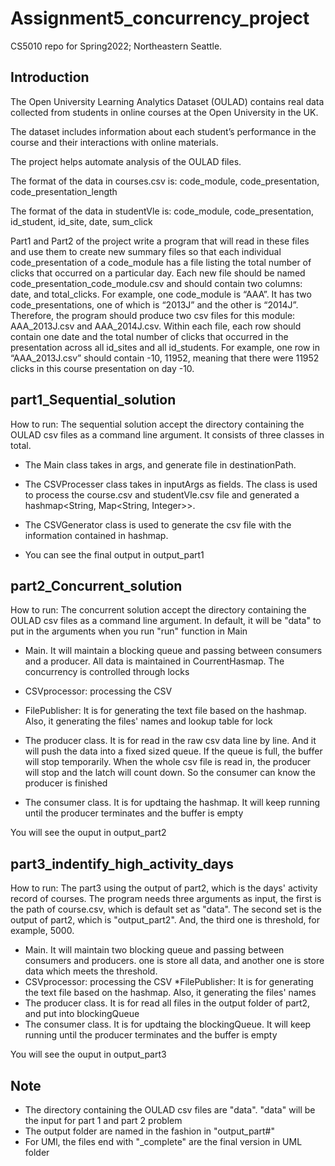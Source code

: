 # Assignment5_concurrency_project
CS5010 repo for Spring2022; Northeastern Seattle.

## Introduction

The Open University Learning Analytics Dataset (OULAD) contains real data collected from
students in online courses at the Open University in the UK. 

The dataset includes information
about each student’s performance in the course and their interactions with online
materials.

The project helps automate analysis of the OULAD files. 

The format of the data in courses.csv is:
code_module, code_presentation, code_presentation_length

The format of the data in studentVle is:
code_module, code_presentation, id_student, id_site, date, sum_click

Part1 and Part2 of the project write a program that will read in these files and use them
to create new summary files so that each individual code_presentation of a code_module has a file
listing the total number of clicks that occurred on a particular day. Each new file should be
named code_presentation_code_module.csv and should contain two columns: date, and
total_clicks.
For example, one code_module is “AAA”. It has two code_presentations, one of which is “2013J”
and the other is “2014J”. Therefore, the program should produce two csv files for this module:
AAA_2013J.csv and AAA_2014J.csv. Within each file, each row should contain one date and the
total number of clicks that occurred in the presentation across all id_sites and all id_students. For
example, one row in “AAA_2013J.csv” should contain -10, 11952, meaning that there were 11952
clicks in this course presentation on day -10.


## part1_Sequential_solution

How to run: The sequential solution accept the directory containing the OULAD csv files as a command line 
argument. It consists of three classes in total.

* The Main class takes in args, and generate file in destinationPath.

* The CSVProcesser class takes in inputArgs as fields. The class is used to process the course.csv and studentVle.csv file and generated a hashmap<String, Map<String, Integer>>. 

* The CSVGenerator class is used to generate the csv file with the information contained in hashmap.

* You can see the final output in output_part1

## part2_Concurrent_solution

How to run: The concurrent solution accept the directory containing the OULAD csv files as a command line
argument. In default, it will be "data" to put in the arguments when you run "run" function in Main

  * Main. It will maintain a blocking queue and passing between
  consumers and a producer. All data is maintained in CourrentHasmap. The concurrency is controlled 
  through locks

  * CSVprocessor: processing the CSV
  * FilePublisher: It is for generating the text file based on the hashmap. Also, it
  generating the files' names and lookup table for lock
  * The producer class. It is for read in the raw csv data line by line. And it will push the data
  into a fixed sized queue. If the queue is full, the buffer will stop temporarily. When the whole
  csv file is read in, the producer will stop and the latch will count down. So the consumer can
  know the producer is finished
  * The consumer class. It is for updtaing the hashmap. It will keep running until the producer
  terminates and the buffer is empty



You will see the ouput in output_part2





## part3_indentify_high_activity_days
How to run: The part3 using the output of part2, which is the days' activity record of courses.
The program needs three arguments as input, the first is the path of course.csv, which
is default set as "data". The second set is the output of part2, which is "output_part2".
And, the third one is threshold, for example, 5000.

* Main. It will maintain two blocking queue and passing between consumers and producers. one is store 
all data, and another one is store data which meets the threshold.
* CSVprocessor: processing the CSV
*FilePublisher: It is for generating the text file based on the hashmap. Also, it generating the files' names
* The producer class. It is for read all files in the output folder of part2, and put into blockingQueue
* The consumer class. It is for updtaing the blockingQueue. It will keep running until the producer terminates and the buffer is empty
 
You will see the ouput in output_part3



## Note
 - The directory containing the OULAD csv files are "data". "data" will be the input for part 1 and part 2 problem
 - The output folder are named in the fashion in "output_part#"
 - For UMl, the files end with "_complete" are the final version in UML folder
